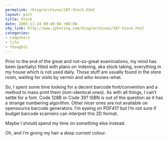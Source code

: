 ```yaml
--- 
permalink: /blog/archives/187-Stock.html
layout: post
title: Stock
date: 2005-11-24 09:46:04 +08:00
s9y_link: http://www.iphoting.com/blog/archives/187-Stock.html
categories: 
- computers
- life
- thoughts
---
```

<p class="whiteline"><p>Prior to the end of the great and not-so-great examinations, my mind has been (partially) filled with plans on indexing, aka stock taking, everything in my house which is not used daily. Those stuff are usually found in the store room, waiting for visits by vermin and who-knows-what.</p>
</p><p class="whiteline"><p>So, I spent some time looking for a decent barcode font/convention and a method to mass print them (non-identical ones). As with all things, I can&#8217;t settle for a font. Code 128B or Code 39? ISBN is out of the question as it has a strange numbering algorithm. Other nicer ones are not available on opensource barcode generators. I&#8217;m eyeing on PDF417 but I&#8217;m not sure if budget barcode scanners can interpret this 2D format.</p>
</p><p class="whiteline"><p>Maybe I should spend my time on something else instead.</p>
</p><p class="break"><p>Oh, and I&#8217;m giving my hair a <i>deep currant</i> colour.</p></p>
